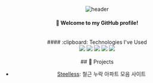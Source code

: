 <div align="center"> 

![header](https://capsule-render.vercel.app/api?type=cylinder&color=000000&height=150&section=header&text=kohtaewoo&fontColor=ffffff&fontSize=70&animation=fadeIn&fontAlignY=55&desc=%20&descAlignY=62&descAlign=62)
  
####  :wave: Welcome to my GitHub profile!

<br/>
####  :clipboard: Technologies I've Used
  
<br/>
  
<img src="https://img.shields.io/badge/C-A8B9CC?style=for-the-badge&amp;logo=c&amp;logoColor=&amp;">
<img src="https://img.shields.io/badge/C++-00599C?style-for-the-badge&amp;logo=cplusplus&amp;labelColor=&amp;color=E34F26">
<img src="https://img.shields.io/badge/Python-3776AB?style-for-the-badge&amp;logo=&amp;labelColor=&amp;color=E34F26">
<img src="https://img.shields.io/badge/JAVA-007396?style-for-the-badge&amp;logo=&amp;labelColor=&amp;color=E34F26">
<img src="https://img.shields.io/badge/Node.js-339933?style-for-the-badge&amp;logo=node.js">

<br/>
<br/>
## 🚀 Projects

- [Steelless](https://port-0-steelless-fq2r52kllomxmkm.sel3.cloudtype.app/): 철근 누락 아파트 모음 사이트
</div>

